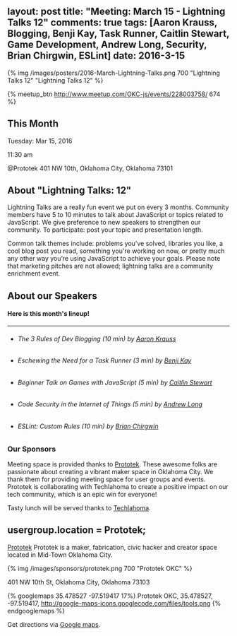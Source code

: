 layout: post
title: "Meeting: March 15 - Lightning Talks 12"
comments: true
tags: [Aaron Krauss, Blogging, Benji Kay, Task Runner, Caitlin Stewart, Game Development, Andrew Long, Security, Brian Chirgwin, ESLint]
date: 2016-3-15
---

{% img /images/posters/2016-March-Lightning-Talks.png 700 "Lightning Talks 12" "Lightning Talks 12" %}

{% meetup_btn http://www.meetup.com/OKC-js/events/228003758/ 674 %}

## This Month
Tuesday: Mar 15, 2016

11:30 am

@Prototek
401 NW 10th,
Oklahoma City, Oklahoma
73101

## About "Lightning Talks: 12"
Lightning Talks are a really fun event we put on every 3 months. Community members have 5 to 10 minutes to talk about JavaScript or topics related to JavaScript. We give preference to new speakers to strengthen our community. To participate: post your topic and presentation length.

Common talk themes include: problems you've solved, libraries you like, a cool blog post you read, something you're working on now, or pretty much any other way you’re using JavaScript to achieve your goals. Please note that marketing pitches are not allowed; lightning talks are a community enrichment event.

## About our Speakers

#### Here is this month's lineup!
----------------------------------------------------------
- ###### The 3 Rules of Dev Blogging (10 min) by [Aaron Krauss](https://twitter.com/thecodeboss)

- ###### Eschewing the Need for a Task Runner (3 min) by [Benji Kay](https://twitter.com/okaybenji)

- ###### Beginner Talk on Games with JavaScript (5 min) by [Caitlin Stewart](https://twitter.com/CaitlinPlusPlus)

- ###### Code Security in the Internet of Things (5 min) by [Andrew Long](https://twitter.com/theNetruist)

- ###### ESLint: Custom Rules (10 min) by [Brian Chirgwin](https://twitter.com/bchirgwin)

<!-- more -->

### Our Sponsors
Meeting space is provided thanks to [Prototek](http://www.prototekokc.com). These awesome folks are passionate about creating a vibrant maker space in Oklahoma City. We thank them for providing meeting space for user groups and events. Prototek is collaborating with Techlahoma to create a positive impact on our tech community, which is an epic win for everyone!

Tasty lunch will be served thanks to [Techlahoma](http://techlahoma.org/).

## usergroup.location = Prototek;

[Prototek](http://prototekokc.com/) Prototek is a maker, fabrication, civic hacker and creator space located in Mid-Town Oklahoma City.

{% img /images/sponsors/prototek.png 700 "Prototek OKC" %}

401 NW 10th St, Oklahoma City, Oklahoma 73103

{% googlemaps 35.478527 -97.519417 17%}
  Prototek OKC, 35.478527, -97.519417, http://google-maps-icons.googlecode.com/files/tools.png
{% endgooglemaps %}

Get directions via [Google maps](https://www.google.com/maps/place/401+NW+10th+St/@35.478527,-97.519417,17z/data=!3m1!4b1!4m2!3m1!1s0x87b21733fd30d655:0xce3a1cd9b95c8415).
